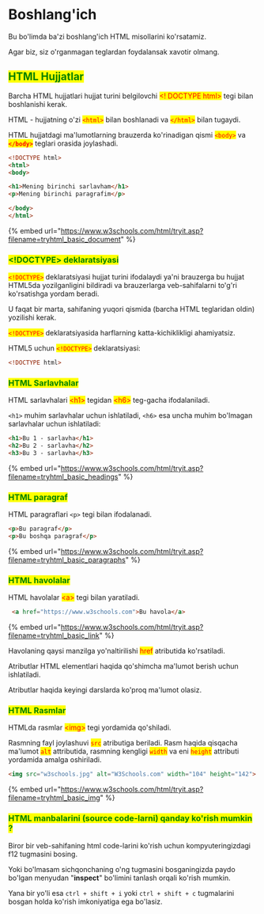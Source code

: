 # Boshlang'ich

Bu bo'limda ba'zi boshlang'ich HTML misollarini ko'rsatamiz.

Agar biz, siz o'rganmagan teglardan foydalansak xavotir olmang.

## <mark style="color:green;">HTML Hujjatlar</mark>

Barcha HTML hujjatlari hujjat turini belgilovchi  <mark style="color:red;">\<! DOCTYPE html></mark> tegi bilan boshlanishi kerak.

HTML - hujjatning o'zi <mark style="color:red;">`<html>`</mark> bilan boshlanadi va <mark style="color:red;">`</html>`</mark> bilan tugaydi.

HTML hujjatdagi ma'lumotlarning brauzerda ko'rinadigan qismi <mark style="color:red;">`<body>`</mark> va <mark style="color:red;">**`</body>`**</mark> teglari orasida joylashadi.

```html
<!DOCTYPE html>
<html>
<body>

<h1>Mening birinchi sarlavham</h1>
<p>Mening birinchi paragrafim</p>

</body>
</html> 
```

{% embed url="https://www.w3schools.com/html/tryit.asp?filename=tryhtml_basic_document" %}

### <mark style="color:green;">\<!DOCTYPE> deklaratsiyasi</mark>

<mark style="color:red;">`<!DOCTYPE>`</mark> deklaratsiyasi hujjat turini ifodalaydi ya'ni brauzerga bu hujjat HTML5da yozilganligini bildiradi va brauzerlarga veb-sahifalarni to'g'ri ko'rsatishga yordam beradi.

U faqat bir marta, sahifaning yuqori qismida (barcha HTML teglaridan oldin) yozilishi  kerak.

<mark style="color:red;">`<!DOCTYPE>`</mark> deklaratsiyasida harflarning katta-kichiklikligi ahamiyatsiz.

HTML5 uchun  <mark style="color:red;">`<!DOCTYPE>`</mark>  deklaratsiyasi:

```html
<!DOCTYPE html>
```

### <mark style="color:green;">HTML Sarlavhalar</mark>

HTML sarlavhalari <mark style="color:red;">\<h1></mark> tegidan <mark style="color:red;">\<h6></mark> teg-gacha ifodalaniladi.

`<h1>` muhim sarlavhalar uchun ishlatiladi, `<h6>` esa uncha muhim bo'lmagan sarlavhalar uchun ishlatiladi:

```html
<h1>Bu 1 - sarlavha</h1>
<h2>Bu 2 - sarlavha</h2>
<h3>Bu 3 - sarlavha</h3> 
```

{% embed url="https://www.w3schools.com/html/tryit.asp?filename=tryhtml_basic_headings" %}

### <mark style="color:green;">HTML paragraf</mark>

HTML paragraflari `<p>` tegi bilan ifodalanadi.

```html
<p>Bu paragraf</p>
<p>Bu boshqa paragraf</p>
```

{% embed url="https://www.w3schools.com/html/tryit.asp?filename=tryhtml_basic_paragraphs" %}

### <mark style="color:green;">HTML havolalar</mark>

HTML havolalar <mark style="color:red;">\<a></mark> tegi bilan yaratiladi.

```html
 <a href="https://www.w3schools.com">Bu havola</a>
```

{% embed url="https://www.w3schools.com/html/tryit.asp?filename=tryhtml_basic_link" %}

Havolaning qaysi manzilga yo'naltirilishi  <mark style="color:red;">href</mark>  atributida ko'rsatiladi.

Atributlar HTML elementlari haqida qo'shimcha ma'lumot berish uchun ishlatiladi.

Atributlar haqida keyingi darslarda ko'proq ma'lumot olasiz.

### <mark style="color:green;">HTML Rasmlar</mark>

HTMLda rasmlar <mark style="color:red;">\<img></mark> tegi yordamida qo'shiladi.

Rasmning fayl  joylashuvi <mark style="color:red;">`src`</mark> atributiga beriladi. Rasm haqida qisqacha ma'lumot <mark style="color:red;">`alt`</mark> attributida, rasmning kengligi <mark style="color:red;">`width`</mark> va eni <mark style="color:red;">`height`</mark> attributi yordamida amalga oshiriladi.

```html
<img src="w3schools.jpg" alt="W3Schools.com" width="104" height="142"> 
```

{% embed url="https://www.w3schools.com/html/tryit.asp?filename=tryhtml_basic_img" %}

### <mark style="color:green;">HTML manbalarini (source code-larni) qanday ko'rish mumkin ?</mark>&#x20;

Biror bir veb-sahifaning html code-larini ko'rish uchun kompyuteringizdagi f12 tugmasini bosing.

Yoki bo'lmasam sichqonchaning o'ng tugmasini bosganingizda paydo bo'lgan menyudan "**inspect**" bo'limini tanlash orqali ko'rish mumkin.

Yana bir yo'li esa `ctrl + shift + i` yoki `ctrl + shift + c` tugmalarini bosgan holda ko'rish imkoniyatiga ega bo'lasiz.
